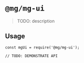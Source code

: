 # `@mg/mg-ui`

> TODO: description

## Usage

```
const mgUi = require('@mg/mg-ui');

// TODO: DEMONSTRATE API
```
